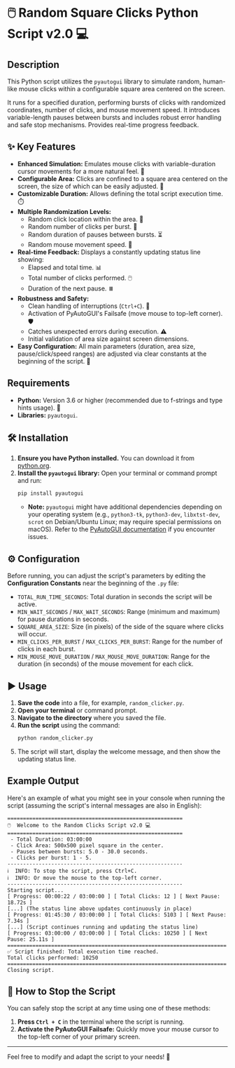 # 🖱️ Random Square Clicks Python Script v2.0 💻

## Description

This Python script utilizes the `pyautogui` library to simulate random, human-like mouse clicks within a configurable square area centered on the screen.

It runs for a specified duration, performing bursts of clicks with randomized coordinates, number of clicks, and mouse movement speed. It introduces variable-length pauses between bursts and includes robust error handling and safe stop mechanisms. Provides real-time progress feedback.

## ✨ Key Features

* **Enhanced Simulation:** Emulates mouse clicks with variable-duration cursor movements for a more natural feel. 🎯
* **Configurable Area:** Clicks are confined to a square area centered on the screen, the size of which can be easily adjusted. 🔳
* **Customizable Duration:** Allows defining the total script execution time. ⏱️
* **Multiple Randomization Levels:**
    * Random click location within the area. 🎲
    * Random number of clicks per burst. 🔢
    * Random duration of pauses between bursts. ⏳
    * Random mouse movement speed. 💨
* **Real-time Feedback:** Displays a constantly updating status line showing:
    * Elapsed and total time. 📊
    * Total number of clicks performed. 🖱️
    * Duration of the next pause. ⏸️
* **Robustness and Safety:**
    * Clean handling of interruptions (`Ctrl+C`). 🛑
    * Activation of PyAutoGUI's Failsafe (move mouse to top-left corner). 🛡️
    * Catches unexpected errors during execution. ⚠️
    * Initial validation of area size against screen dimensions.
* **Easy Configuration:** All main parameters (duration, area size, pause/click/speed ranges) are adjusted via clear constants at the beginning of the script. 🔧

## Requirements

* **Python:** Version 3.6 or higher (recommended due to f-strings and type hints usage). 🐍
* **Libraries:** `pyautogui`.

## 🛠️ Installation

1.  **Ensure you have Python installed.** You can download it from [python.org](https://www.python.org/).
2.  **Install the `pyautogui` library:** Open your terminal or command prompt and run:
    ```bash
    pip install pyautogui
    ```
    * **Note:** `pyautogui` might have additional dependencies depending on your operating system (e.g., `python3-tk`, `python3-dev`, `libxtst-dev`, `scrot` on Debian/Ubuntu Linux; may require special permissions on macOS). Refer to the [PyAutoGUI documentation](https://pyautogui.readthedocs.io/en/latest/install.html) if you encounter issues.

## ⚙️ Configuration

Before running, you can adjust the script's parameters by editing the **Configuration Constants** near the beginning of the `.py` file:

* `TOTAL_RUN_TIME_SECONDS`: Total duration in seconds the script will be active.
* `MIN_WAIT_SECONDS` / `MAX_WAIT_SECONDS`: Range (minimum and maximum) for pause durations in seconds.
* `SQUARE_AREA_SIZE`: Size (in pixels) of the side of the square where clicks will occur.
* `MIN_CLICKS_PER_BURST` / `MAX_CLICKS_PER_BURST`: Range for the number of clicks in each burst.
* `MIN_MOUSE_MOVE_DURATION` / `MAX_MOUSE_MOVE_DURATION`: Range for the duration (in seconds) of the mouse movement for each click.

## ▶️ Usage

1.  **Save the code** into a file, for example, `random_clicker.py`.
2.  **Open your terminal** or command prompt.
3.  **Navigate to the directory** where you saved the file.
4.  **Run the script** using the command:
    ```bash
    python random_clicker.py
    ```
5.  The script will start, display the welcome message, and then show the updating status line.

## Example Output

Here's an example of what you might see in your console when running the script (assuming the script's internal messages are also in English):

```text
========================================================
🖱️  Welcome to the Random Clicks Script v2.0 💻
========================================================
 - Total Duration: 03:00:00
 - Click Area: 500x500 pixel square in the center.
 - Pauses between bursts: 5.0 - 30.0 seconds.
 - Clicks per burst: 1 - 5.
--------------------------------------------------------
ℹ️  INFO: To stop the script, press Ctrl+C.
ℹ️  INFO: Or move the mouse to the top-left corner.
--------------------------------------------------------
Starting script...
[ Progress: 00:00:22 / 03:00:00 ] [ Total Clicks: 12 ] [ Next Pause: 18.72s ]          
[...] (The status line above updates continuously in place)
[ Progress: 01:45:30 / 03:00:00 ] [ Total Clicks: 5103 ] [ Next Pause: 7.34s ]        
[...] (Script continues running and updating the status line)
[ Progress: 03:00:00 / 03:00:00 ] [ Total Clicks: 10250 ] [ Next Pause: 25.11s ]       
======================================================================
✅ Script finished: Total execution time reached.
Total clicks performed: 10250
======================================================================
Closing script.
```

## 🛑 How to Stop the Script

You can safely stop the script at any time using one of these methods:

1.  **Press `Ctrl + C`** in the terminal where the script is running.
2.  **Activate the PyAutoGUI Failsafe:** Quickly move your mouse cursor to the top-left corner of your primary screen.

---

Feel free to modify and adapt the script to your needs! 🚀